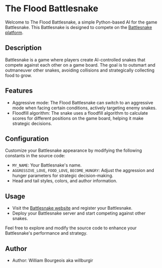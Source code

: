 # The Flood Battlesnake

Welcome to The Flood Battlesnake, a simple Python-based AI for the game Battlesnake. This Battlesnake is designed to compete on the [Battlesnake platform](https://play.battlesnake.com/).

## Description

Battlesnake is a game where players create AI-controlled snakes that compete against each other on a game board. The goal is to outsmart and outmaneuver other snakes, avoiding collisions and strategically collecting food to grow.

## Features

- Aggressive mode: The Flood Battlesnake can switch to an aggressive mode when facing certain conditions, actively targeting enemy snakes.
- Floodfill algorithm: The snake uses a floodfill algorithm to calculate scores for different positions on the game board, helping it make strategic decisions.


## Configuration

Customize your Battlesnake appearance by modifying the following constants in the source code:

- `MY_NAME`: Your Battlesnake's name.
- `AGGRESSIVE_LOVE`, `FOOD_LOVE`, `BECOME_HUNGRY`: Adjust the aggression and hunger parameters for strategic decision-making.
- Head and tail styles, colors, and author information.

## Usage

- Visit the [Battlesnake website](https://play.battlesnake.com/) and register your Battlesnake.
- Deploy your Battlesnake server and start competing against other snakes.

Feel free to explore and modify the source code to enhance your Battlesnake's performance and strategy.

## Author

- Author: William Bourgeois aka willburgir
